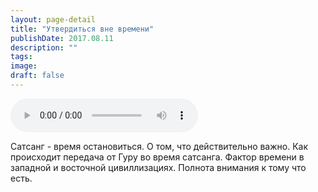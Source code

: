 ```yaml
---
layout: page-detail
title: "Утвердиться вне времени"
publishDate: 2017.08.11
description: ""
tags:
image:
draft: false
---
```


<audio title="2017.08.11 - Утвердиться вне времени.mp3" src="/upload/iblock/c40/c405829b296ca201f07959de746c2d69.mp3" controls=""></audio>

 Сатсанг - время остановиться. О том, что действительно важно. Как происходит передача от Гуру во время сатсанга. Фактор времени в западной и восточной цивиллизациях. Полнота внимания к тому что есть. 

  

